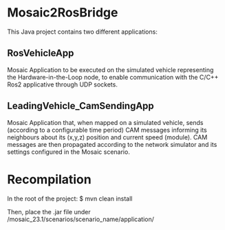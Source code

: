 # Mosaic2RosBridge

This Java project contains two different applications:
## RosVehicleApp
Mosaic Application to be executed on the simulated vehicle representing the Hardware-in-the-Loop node, to enable communication with the C/C++ Ros2 applicative through UDP sockets.
## LeadingVehicle_CamSendingApp
Mosaic Application that, when mapped on a simulated vehicle, sends (according to a configurable time period) CAM messages informing its neighbours about its (x,y,z) position and current speed (module).
CAM messages are then propagated according to the network simulator and its settings configured in the Mosaic scenario.

# Recompilation
In the root of the project: $ mvn clean install

Then, place the .jar file under /mosaic_23.1/scenarios/scenario_name/application/

